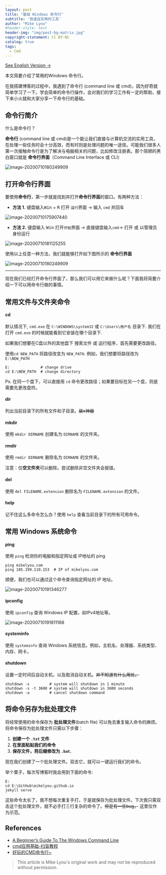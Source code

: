 ```yaml
---
layout: post
title: "基础 Windows 命令行"
subtitle: '快速且实用的工具'
author: "Mike Lyou"
#header-style: text
header-img: "img/post-bg-matrix.jpg"
copyright-statement: CC BY-NC
catalog: true
tags:
  - Cmd
---
```


[See English Version &rarr;](https://mikelyou.com/2020/01/04/basic-cmd/)

本文简要介绍了常用的Windows 命令行。
<!-- more -->

在我搭建博客的过程中，我遇到了命令行 (command line 或 cmd)，因为好奇就简单学习了一下。学会简单的命令行操作，会对我们的学习工作有一定的帮助，接下来小火就和大家分享一下命令行的基础。

## 命令行简介

什么是命令行？

**命令行** (command line 或 cmd)是一个能让我们直接与计算机交流的实用工具，在处理一些任务时会十分高效，而有时则是处理问题的唯一途径。可能我们很多人第一次接触命令行是为了解决与电脑相关的问题，比如修改注册表。那个简陋的黑白窗口就是 **命令行界面**（Command Line Interface 或 CLI）

![image-20200710180249909](https://raw.githubusercontent.com/mikelyou/image-public/master/basic-cmd/image-20200710180249909.png)



## 打开命令行界面

要使用**命令行**，第一步就是找到并打开**命令行界面**的窗口。有两种方法：

- **方法 1.** 键盘输入<kbd>Win</kbd> + <kbd>R</kbd> 打开 `运行`界面 &rarr; 输入 `cmd` 并回车

![image-20200710175907440](https://raw.githubusercontent.com/mikelyou/image-public/master/basic-cmd/image-20200710175907440.png)

- **方法 2.** 键盘输入 <kbd>Win</kbd> 打开`开始`界面 &rarr;  直接键盘输入`cmd`&rarr; 打开 或 以管理员身份运行

![image-20200710181125255](https://raw.githubusercontent.com/mikelyou/image-public/master/basic-cmd/image-20200710181125255.png)

使用以上任意一种方法，我们就能够打开如下图所示的 **命令行界面**

![image-20200710180249909](https://raw.githubusercontent.com/mikelyou/image-public/master/basic-cmd/image-20200710180249909.png)

------------



现在我们已经打开命令行界面了，那么我们可以用它来做什么呢？下面我将简要介绍一下可以用命令行做的事情。


## 常用文件与文件夹命令

#### cd

默认情况下,  `cmd.exe` 在 `C:\WINDOWS\system32` 或 `C:\Users\用户名` 目录下. 我们在打开 `cmd.exe` 的时候就能看到它安装在哪个目录下.

如果我们想要在C盘以外的其他盘下 搜索文件 或 运行程序，首先需要更改路径。

使用`cd NEW_PATH` 将路径改变为 `NEW_PATH`. 例如，我们想要将路径改为 `E:\NEW_PATH`

```
E:              # change drive
cd E:\NEW_PATH  # change directory
```

Ps. 在同一个盘下，可以直接用 `cd` 命令更改路径；如果要目标在另一个盘，则是需要先更改盘符。


#### dir

列出当前目录下的所有文件和子目录。~~装x神器~~

#### mkdir

使用 `mkdir DIRNAME` 创建名为 `DIRNAME` 的文件夹。

#### rmdir

使用 `rmdir DIRNAME` 删除名为 `DIRNAME` 的文件夹。

注意：仅**空文件夹**可以删除。尝试删除非空文件夹会报错。

#### del

使用 `del FILENAME.extension` 删除名为 `FILENAME.extension` 的文件。

#### help

记不住这么多命令怎么办？使用 `help` 查看当前目录下的所有可用命令。


## 常用 Windows 系统命令

#### ping

使用 `ping` 检测你的电脑和指定网址或 IP地址的 ping

```
ping mikelyou.com
ping 185.199.110.153  # IP of mikelyou.com
```

顺便，我们也可以通过这个命令查询指定网址的 IP 地址。

![image-20200710191346277](https://raw.githubusercontent.com/mikelyou/image-public/master/basic-cmd/image-20200710191346277.png)

#### ipconfig

使用 `ipconfig` 查询 Windows IP 配置，如IPv4地址等。

![image-20200710191811168](https://raw.githubusercontent.com/mikelyou/image-public/master/basic-cmd/image-20200710191811168.png)

#### systeminfo

使用 `systeminfo` 查询 Windows 系统信息。例如，主机名、处理器、系统类型、内存、网卡。

#### shutdown

设置一定时间后自动关机，以及取消自动关机。~~并不知道有什么用处。~~

```
shutdown -s         # system will shutdown in 1 minute
shutdown -s -t 3600 # system will shutdown in 3600 seconds
shutdown -a         # cancel shutdown command
```

## 将命令另存为批处理文件

将经常使用的命令保存为 **批处理文件**(batch file) 可以免去重复输入命令的麻烦。将命令保存为批处理文件只需以下步骤：

1. **创建一个 `.txt` 文件**
2. **在里面粘贴我们的命令**
3. **保存文件，将后缀修改为 `.bat`.**

现在我们创建了一个批处理文件。双击它，就可以一键运行我们的命令。

举个栗子，每次写博客时我会用到下面的命令:

```
E:
cd E:\GitHub\mikelyou.github.io
jekyll serve
```

这些命令太长了，我不想每次重复手打，于是就保存为批处理文件。下次我只需双击这个批处理文件，就不必手打三行复杂的命令了。~~但是有一些bug，~~ 这里仅作为示范。



## References

- [A Beginner’s Guide To The Windows Command Line](https://www.makeuseof.com/tag/a-beginners-guide-to-the-windows-command-line/)
- [cmd应用基础-扫盲教程](https://lellansin.wordpress.com/2012/12/15/cmd应用基础-扫盲教程/)
- [好玩的CMD命令行~](https://zhuanlan.zhihu.com/p/28838517)

> This article is Mike Lyou's original work and may not be reproduced without permission.